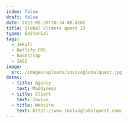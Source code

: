 ```yaml
---
index: false
draft: false
date: 2022-09-28T10:34:08.410Z
title: Global climate quest 23
types: Editorial
tags:
  - Jekyll
  - Netlify CMS
  - Bootstrap
  - SASS
image:
  src: /images/uploads/invivoglobalquest.jpg
datas:
  - title: Agency
    text: Maddyness
  - title: Client
    text: Invivo
  - title: Website
    text: https://www.invivoglobalquest.com/
---
```

